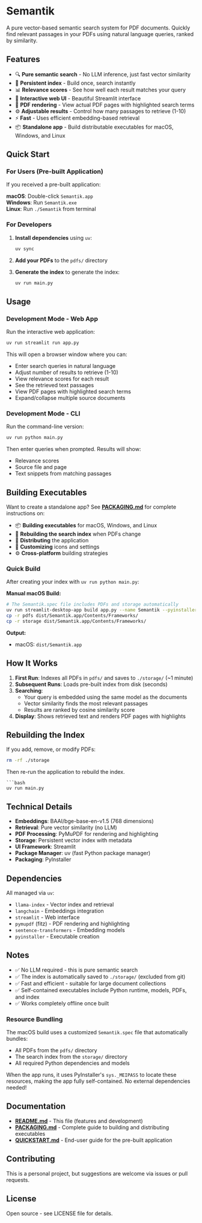 # Semantik

A pure vector-based semantic search system for PDF documents. Quickly find relevant passages in your PDFs using natural language queries, ranked by similarity.

## Features

- 🔍 **Pure semantic search** - No LLM inference, just fast vector similarity
- 💾 **Persistent index** - Build once, search instantly
- 📊 **Relevance scores** - See how well each result matches your query
- 🎨 **Interactive web UI** - Beautiful Streamlit interface
- 📄 **PDF rendering** - View actual PDF pages with highlighted search terms
- ⚙️ **Adjustable results** - Control how many passages to retrieve (1-10)
- ⚡ **Fast** - Uses efficient embedding-based retrieval
- 📦 **Standalone app** - Build distributable executables for macOS, Windows, and Linux

## Quick Start

### For Users (Pre-built Application)

If you received a pre-built application:

**macOS**: Double-click `Semantik.app`  
**Windows**: Run `Semantik.exe`  
**Linux**: Run `./Semantik` from terminal

### For Developers

1. **Install dependencies** using `uv`:
   ```bash
   uv sync
   ```

2. **Add your PDFs** to the `pdfs/` directory

3. **Generate the index** to generate the index:
   ```bash
   uv run main.py
   ```

## Usage

### Development Mode - Web App

Run the interactive web application:

```bash
uv run streamlit run app.py
```

This will open a browser window where you can:
- Enter search queries in natural language
- Adjust number of results to retrieve (1-10)
- View relevance scores for each result
- See the retrieved text passages
- View PDF pages with highlighted search terms
- Expand/collapse multiple source documents

### Development Mode - CLI

Run the command-line version:

```bash
uv run python main.py
```

Then enter queries when prompted. Results will show:
- Relevance scores
- Source file and page
- Text snippets from matching passages

## Building Executables

Want to create a standalone app? See **[PACKAGING.md](PACKAGING.md)** for complete instructions on:

- 📦 **Building executables** for macOS, Windows, and Linux
- 🔄 **Rebuilding the search index** when PDFs change
- 🚀 **Distributing** the application
- 🎨 **Customizing** icons and settings
- ⚙️ **Cross-platform** building strategies

### Quick Build

After creating your index with `uv run python main.py`:

**Manual macOS Build:**
```bash
# The Semantik.spec file includes PDFs and storage automatically
uv run streamlit-desktop-app build app.py --name Semantik --pyinstaller-options --hidden-import=tiktoken_ext.openai_public --hidden-import=tiktoken_ext --windowed --icon ./logo.icns
cp -r pdfs dist/Semantik.app/Contents/Frameworks/
cp -r storage dist/Semantik.app/Contents/Frameworks/
```

**Output:**
- macOS: `dist/Semantik.app`

## How It Works

1. **First Run**: Indexes all PDFs in `pdfs/` and saves to `./storage/` (~1 minute)
2. **Subsequent Runs**: Loads pre-built index from disk (seconds)
3. **Searching**: 
   - Your query is embedded using the same model as the documents
   - Vector similarity finds the most relevant passages
   - Results are ranked by cosine similarity score
4. **Display**: Shows retrieved text and renders PDF pages with highlights

## Rebuilding the Index

If you add, remove, or modify PDFs:

```bash
rm -rf ./storage
```

Then re-run the application to rebuild the index.
```
```bash
uv run main.py
```

## Technical Details

- **Embeddings**: BAAI/bge-base-en-v1.5 (768 dimensions)
- **Retrieval**: Pure vector similarity (no LLM)
- **PDF Processing**: PyMuPDF for rendering and highlighting
- **Storage**: Persistent vector index with metadata
- **UI Framework**: Streamlit
- **Package Manager**: uv (fast Python package manager)
- **Packaging**: PyInstaller

## Dependencies

All managed via `uv`:

- `llama-index` - Vector index and retrieval
- `langchain` - Embeddings integration  
- `streamlit` - Web interface
- `pymupdf` (fitz) - PDF rendering and highlighting
- `sentence-transformers` - Embedding models
- `pyinstaller` - Executable creation

## Notes

- ✅ No LLM required - this is pure semantic search
- ✅ The index is automatically saved to `./storage/` (excluded from git)
- ✅ Fast and efficient - suitable for large document collections
- ✅ Self-contained executables include Python runtime, models, PDFs, and index
- ✅ Works completely offline once built

### Resource Bundling

The macOS build uses a customized `Semantik.spec` file that automatically bundles:
- All PDFs from the `pdfs/` directory
- The search index from the `storage/` directory
- All required Python dependencies and models

When the app runs, it uses PyInstaller's `sys._MEIPASS` to locate these resources, making the app fully self-contained. No external dependencies needed!

## Documentation

- **[README.md](README.md)** - This file (features and development)
- **[PACKAGING.md](PACKAGING.md)** - Complete guide to building and distributing executables
- **[QUICKSTART.md](QUICKSTART.md)** - End-user guide for the pre-built application

## Contributing

This is a personal project, but suggestions are welcome via issues or pull requests.

## License

Open source - see LICENSE file for details.

